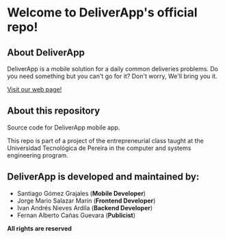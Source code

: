 # Welcome to DeliverApp's official repo!
## About DeliverApp
DeliverApp is a mobile solution for a daily common deliveries problems. Do you need something but you can't go for it? 
Don't worry, We'll bring you it.

[Visit our web page!](https://deliverapp-app-movil.herokuapp.com)
## About this repository
Source code for DeliverApp mobile app. 

This repo is part of a project of the entrepreneurial class taught at the Universidad Tecnológica de Pereira in the computer and systems engineering program.

## DeliverApp is developed and maintained by:
* Santiago Gómez Grajales (**Mobile Developer**)
* Jorge Mario Salazar Marín (**Frontend Developer**)
* Ivan Andrés Nieves Ardila (**Backend Developer**)
* Fernan Alberto Cañas Guevara (**Publicist**)

**All rights are reserved**
